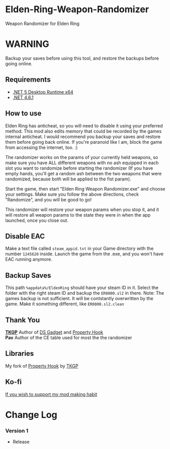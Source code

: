 # Elden-Ring-Weapon-Randomizer
Weapon Randomizer for Elden Ring

# WARNING  
Backup your saves before using this tool, and restore the backups before going online.  

## Requirements 
* [.NET 5 Desktop Runtime x64](https://download.visualstudio.microsoft.com/download/pr/b1902c77-e022-4b3e-a01a-e8830df936ff/09d0957435bf8c37eae11b4962d4221b/windowsdesktop-runtime-5.0.15-win-x64.exe)  
* [.NET 4.6.1](https://www.microsoft.com/en-us/download/details.aspx?id=49981)


## How to use
Elden Ring has anticheat, so you will need to disable it using your preferred method. This mod also edits memory that could be recorded by
the games internal anticheat. I would recommend you backup your saves
and restore them before going back online. If you're paranoid like I am,
block the game from accessing the internet, too. :)

The randomizer works on the params of your currently held weapons, so make sure you have ALL different weapons with no ash equipped in
each slot you want to randomize before starting the randomizer (If you have empty hands, you'll get a random ash between the two weapons that were
randomized, because both will be applied to the fist param).

Start the game, then start "Elden Ring Weapon Randomizer.exe" and choose your settings. Make sure you follow the above directions, check "Randomize", and you will be good to go!

This randomizer will restore your weapon params when you stop it, and it will
restore all weapon params to the state they were in when the app launched, once you close out.

## Disable EAC

Make a text file called `steam_appid.txt` in your Game directory with the number `1245620` inside. Launch the game from the .exe, and you won't have EAC running anymore.

## Backup Saves
This path `%appdata%/EldenRing` should have your steam ID in it. Select the folder with the right steam ID and backup the `ER0000.sl2` in there. Note: The games backup is not sufficient. It will be contstantly overwritten by the game. Make it something different, like `ER0000.sl2.clean`

## Thank You  
**[TKGP](https://github.com/JKAnderson/)** Author of [DS Gadget](https://github.com/JKAnderson/DS-Gadget) and [Property Hook](https://github.com/JKAnderson/PropertyHook)  
**Pav** Author of the CE table used for most the the randomizer  

## Libraries
My fork of [Property Hook](https://github.com/Nordgaren/PropertyHook) by [TKGP](https://github.com/JKAnderson/)  

## Ko-fi
[If you wish to support my mod making habit](https://ko-fi.com/nordgaren)

# Change Log  
### Version 1  

* Release
